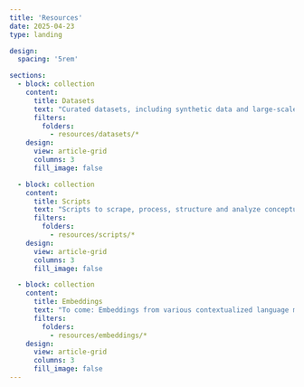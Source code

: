 ```yaml
---
title: 'Resources'
date: 2025-04-23
type: landing

design:
  spacing: '5rem'

sections:
  - block: collection
    content:
      title: Datasets
      text: "Curated datasets, including synthetic data and large-scale domain-specific corpora."
      filters:
        folders:
          - resources/datasets/*
    design:
      view: article-grid
      columns: 3
      fill_image: false

  - block: collection
    content:
      title: Scripts
      text: "Scripts to scrape, process, structure and analyze conceptual change in large corpora."
      filters:
        folders:
          - resources/scripts/*
    design:
      view: article-grid
      columns: 3
      fill_image: false

  - block: collection
    content:
      title: Embeddings
      text: "To come: Embeddings from various contextualized language models, domain-specific corpora and targets."
      filters:
        folders:
          - resources/embeddings/*
    design:
      view: article-grid
      columns: 3
      fill_image: false
---
```


